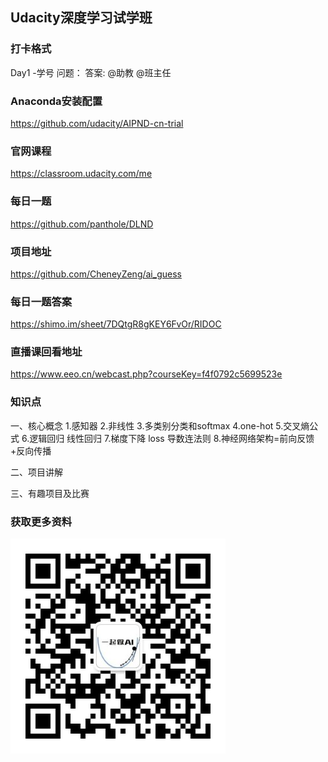 ## Udacity深度学习试学班

### 打卡格式
 Day1 -学号
 问题：
 答案:
 @助教 @班主任
 
### Anaconda安装配置
https://github.com/udacity/AIPND-cn-trial

### 官网课程
https://classroom.udacity.com/me

### 每日一题
https://github.com/panthole/DLND

### 项目地址
https://github.com/CheneyZeng/ai_guess

### 每日一题答案
https://shimo.im/sheet/7DQtgR8gKEY6FvOr/RIDOC

### 直播课回看地址
https://www.eeo.cn/webcast.php?courseKey=f4f0792c5699523e

### 知识点
一、核心概念
1.感知器
2.非线性
3.多类别分类和softmax
4.one-hot 
5.交叉熵公式
6.逻辑回归 线性回归
7.梯度下降 loss 导数连法则
8.神经网络架构=前向反馈+反向传播

二、项目讲解

三、有趣项目及比赛

### 获取更多资料
![微信公众号](./assets/qrcode.jpg)
